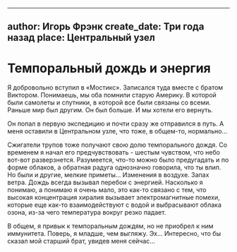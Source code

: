 
---
author: Игорь Фрэнк
create_date: Три года назад
place: Центральный узел
---

# Темпоральный дождь и энергия


Я добровольно вступил в «Мостикс». Записался туда вместе с братом Виктором. Понимаешь, мы оба помнили старую Америку. В которой были самолеты и спутники, в которой все были связаны со всеми. Раньше мир был другим. Он был больше. И мы хотели его вернуть.


Он попал в первую экспедицию и почти сразу же отправился в путь. А меня оставили в Центральном узле, что тоже, в общем-то, нормально...


Сжигатели трупов тоже получают свою долю темпорального дождя. Со временем я начал его предчувствовать - шестым чувством, что небо вот-вот разверзнется. Разумеется, что-то можно было предугадать и по форме облаков, а обратная радуга однозначно говорила, что ты влип. Но были и другие, мелкие приметы... Изменения в воздухе. Запах ветра. Дождь всегда вызывал перебои с энергией. Насколько я понимаю, а понимаю я очень мало, это как-то связано с тем, что высокая концентрация хиралия вызывает электромагнитные помехи, которые еще как-то взаимодействуют с водой и выбрасывают облака озона, из-за чего температура вокруг резко падает.


В общем, я привык к темпоральным дождям, но не приобрел к ним иммунитета. Поверь, я младше, чем выгляжу. Эх... Интересно, что бы сказал мой старший брат, увидев меня сейчас...





